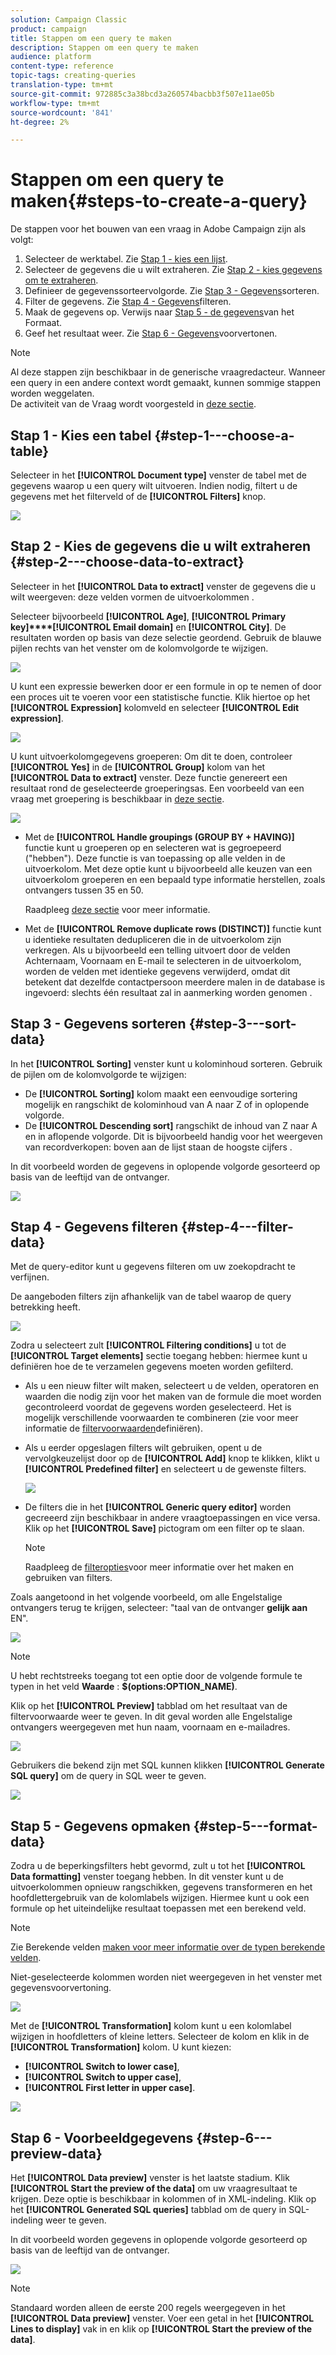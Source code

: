 ```yaml
---
solution: Campaign Classic
product: campaign
title: Stappen om een query te maken
description: Stappen om een query te maken
audience: platform
content-type: reference
topic-tags: creating-queries
translation-type: tm+mt
source-git-commit: 972885c3a38bcd3a260574bacbb3f507e11ae05b
workflow-type: tm+mt
source-wordcount: '841'
ht-degree: 2%

---
```



# Stappen om een query te maken{#steps-to-create-a-query}

De stappen voor het bouwen van een vraag in Adobe Campaign zijn als volgt:

1. Selecteer de werktabel. Zie [Stap 1 - kies een lijst](#step-1---choose-a-table).
1. Selecteer de gegevens die u wilt extraheren. Zie [Stap 2 - kies gegevens om te extraheren](#step-2---choose-data-to-extract).
1. Definieer de gegevenssorteervolgorde. Zie [Stap 3 - Gegevens](#step-3---sort-data)sorteren.
1. Filter de gegevens. Zie [Stap 4 - Gegevens](#step-4---filter-data)filteren.
1. Maak de gegevens op. Verwijs naar [Stap 5 - de gegevens](#step-5---format-data)van het Formaat.
1. Geef het resultaat weer. Zie [Stap 6 - Gegevens](#step-6---preview-data)voorvertonen.

>[!NOTE]
>
>Al deze stappen zijn beschikbaar in de generische vraagredacteur. Wanneer een query in een andere context wordt gemaakt, kunnen sommige stappen worden weggelaten.\
>De activiteit van de Vraag wordt voorgesteld in [deze sectie](../../workflow/using/query.md).

## Stap 1 - Kies een tabel {#step-1---choose-a-table}

Selecteer in het **[!UICONTROL Document type]** venster de tabel met de gegevens waarop u een query wilt uitvoeren. Indien nodig, filtert u de gegevens met het filterveld of de **[!UICONTROL Filters]** knop.

![](assets/query_editor_nveau_21.png)

## Stap 2 - Kies de gegevens die u wilt extraheren {#step-2---choose-data-to-extract}

Selecteer in het **[!UICONTROL Data to extract]** venster de gegevens die u wilt weergeven: deze velden vormen de uitvoerkolommen .

Selecteer bijvoorbeeld **[!UICONTROL Age]**, **[!UICONTROL Primary key]****[!UICONTROL Email domain]** en **[!UICONTROL City]**. De resultaten worden op basis van deze selectie geordend. Gebruik de blauwe pijlen rechts van het venster om de kolomvolgorde te wijzigen.

![](assets/query_editor_nveau_01.png)

U kunt een expressie bewerken door er een formule in op te nemen of door een proces uit te voeren voor een statistische functie. Klik hiertoe op het **[!UICONTROL Expression]** kolomveld en selecteer **[!UICONTROL Edit expression]**.

![](assets/query_editor_nveau_97.png)

U kunt uitvoerkolomgegevens groeperen: Om dit te doen, controleer **[!UICONTROL Yes]** in de **[!UICONTROL Group]** kolom van het **[!UICONTROL Data to extract]** venster. Deze functie genereert een resultaat rond de geselecteerde groeperingsas. Een voorbeeld van een vraag met groepering is beschikbaar in [deze sectie](../../workflow/using/querying-delivery-information.md).

![](assets/query_editor_nveau_56.png)

* Met de **[!UICONTROL Handle groupings (GROUP BY + HAVING)]** functie kunt u groeperen op en selecteren wat is gegroepeerd (&quot;hebben&quot;). Deze functie is van toepassing op alle velden in de uitvoerkolom. Met deze optie kunt u bijvoorbeeld alle keuzen van een uitvoerkolom groeperen en een bepaald type informatie herstellen, zoals ontvangers tussen 35 en 50.

   Raadpleeg [deze sectie](../../workflow/using/querying-using-grouping-management.md) voor meer informatie.

* Met de **[!UICONTROL Remove duplicate rows (DISTINCT)]** functie kunt u identieke resultaten dedupliceren die in de uitvoerkolom zijn verkregen. Als u bijvoorbeeld een telling uitvoert door de velden Achternaam, Voornaam en E-mail te selecteren in de uitvoerkolom, worden de velden met identieke gegevens verwijderd, omdat dit betekent dat dezelfde contactpersoon meerdere malen in de database is ingevoerd: slechts één resultaat zal in aanmerking worden genomen .

## Stap 3 - Gegevens sorteren {#step-3---sort-data}

In het **[!UICONTROL Sorting]** venster kunt u kolominhoud sorteren. Gebruik de pijlen om de kolomvolgorde te wijzigen:

* De **[!UICONTROL Sorting]** kolom maakt een eenvoudige sortering mogelijk en rangschikt de kolominhoud van A naar Z of in oplopende volgorde.
* De **[!UICONTROL Descending sort]** rangschikt de inhoud van Z naar A en in aflopende volgorde. Dit is bijvoorbeeld handig voor het weergeven van recordverkopen: boven aan de lijst staan de hoogste cijfers .

In dit voorbeeld worden de gegevens in oplopende volgorde gesorteerd op basis van de leeftijd van de ontvanger.

![](assets/query_editor_nveau_57.png)

## Stap 4 - Gegevens filteren {#step-4---filter-data}

Met de query-editor kunt u gegevens filteren om uw zoekopdracht te verfijnen.

De aangeboden filters zijn afhankelijk van de tabel waarop de query betrekking heeft.

![](assets/query_editor_nveau_09.png)

Zodra u selecteert zult **[!UICONTROL Filtering conditions]** u tot de **[!UICONTROL Target elements]** sectie toegang hebben: hiermee kunt u definiëren hoe de te verzamelen gegevens moeten worden gefilterd.

* Als u een nieuw filter wilt maken, selecteert u de velden, operatoren en waarden die nodig zijn voor het maken van de formule die moet worden gecontroleerd voordat de gegevens worden geselecteerd. Het is mogelijk verschillende voorwaarden te combineren (zie voor meer informatie de [filtervoorwaarden](../../platform/using/defining-filter-conditions.md)definiëren).
* Als u eerder opgeslagen filters wilt gebruiken, opent u de vervolgkeuzelijst door op de **[!UICONTROL Add]** knop te klikken, klikt u **[!UICONTROL Predefined filter]** en selecteert u de gewenste filters.

   ![](assets/query_editor_15.png)

* De filters die in het **[!UICONTROL Generic query editor]** worden gecreeerd zijn beschikbaar in andere vraagtoepassingen en vice versa. Klik op het **[!UICONTROL Save]** pictogram om een filter op te slaan.

   >[!NOTE]
   >
   >Raadpleeg de [filteropties](../../platform/using/filtering-options.md)voor meer informatie over het maken en gebruiken van filters.

Zoals aangetoond in het volgende voorbeeld, om alle Engelstalige ontvangers terug te krijgen, selecteer: &quot;taal van de ontvanger **gelijk aan** EN&quot;.

![](assets/query_editor_nveau_89.png)

>[!NOTE]
>
>U hebt rechtstreeks toegang tot een optie door de volgende formule te typen in het veld **Waarde** : **$(options:OPTION_NAME)**.

Klik op het **[!UICONTROL Preview]** tabblad om het resultaat van de filtervoorwaarde weer te geven. In dit geval worden alle Engelstalige ontvangers weergegeven met hun naam, voornaam en e-mailadres.

![](assets/query_editor_nveau_98.png)

Gebruikers die bekend zijn met SQL kunnen klikken **[!UICONTROL Generate SQL query]** om de query in SQL weer te geven.

![](assets/query_editor_nveau_99.png)

## Stap 5 - Gegevens opmaken {#step-5---format-data}

Zodra u de beperkingsfilters hebt gevormd, zult u tot het **[!UICONTROL Data formatting]** venster toegang hebben. In dit venster kunt u de uitvoerkolommen opnieuw rangschikken, gegevens transformeren en het hoofdlettergebruik van de kolomlabels wijzigen. Hiermee kunt u ook een formule op het uiteindelijke resultaat toepassen met een berekend veld.

>[!NOTE]
>
>Zie Berekende velden [maken voor meer informatie over de typen berekende velden](../../platform/using/defining-filter-conditions.md#creating-calculated-fields).

Niet-geselecteerde kolommen worden niet weergegeven in het venster met gegevensvoorvertoning.

![](assets/query_editor_nveau_10.png)

Met de **[!UICONTROL Transformation]** kolom kunt u een kolomlabel wijzigen in hoofdletters of kleine letters. Selecteer de kolom en klik in de **[!UICONTROL Transformation]** kolom. U kunt kiezen:

* **[!UICONTROL Switch to lower case]**,
* **[!UICONTROL Switch to upper case]**,
* **[!UICONTROL First letter in upper case]**.

![](assets/query_editor_nveau_42.png)

## Stap 6 - Voorbeeldgegevens {#step-6---preview-data}

Het **[!UICONTROL Data preview]** venster is het laatste stadium. Klik **[!UICONTROL Start the preview of the data]** om uw vraagresultaat te krijgen. Deze optie is beschikbaar in kolommen of in XML-indeling. Klik op het **[!UICONTROL Generated SQL queries]** tabblad om de query in SQL-indeling weer te geven.

In dit voorbeeld worden gegevens in oplopende volgorde gesorteerd op basis van de leeftijd van de ontvanger.

![](assets/query_editor_nveau_11.png)

>[!NOTE]
>
>Standaard worden alleen de eerste 200 regels weergegeven in het **[!UICONTROL Data preview]** venster. Voer een getal in het **[!UICONTROL Lines to display]** vak in en klik op **[!UICONTROL Start the preview of the data]**.

